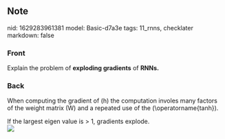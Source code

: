 ## Note
nid: 1629283961381
model: Basic-d7a3e
tags: 11_rnns, checklater
markdown: false

### Front
<div>
  Explain the problem of <b>exploding gradients</b> of <b>RNNs.</b>
</div>

### Back
When computing the gradient of \(h\) the computation involes many
factors of the weight matrix \(W\) and a repeated use of the
\(\operatorname{tanh}\).
<div>
  If the largest eigen value is > 1, gradients explode.
</div>
<div><img src=
paste-91e0d265856f3757aaf9d8d87f19b82bfb26fb42.jpg></div>
